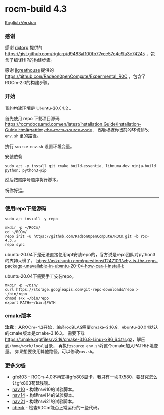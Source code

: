 # rocm-build 4.3

[English Version](README.md)

### 感谢

感谢 [rigtorp](https://github.com/rigtorp) 提供的 <https://gist.github.com/rigtorp/d9483af100fb77cee57e4c9fa3c74245> ，包含了编译HIP的构建步骤。

感谢 [jlgreathouse](https://github.com/jlgreathouse) 提供的 <https://github.com/RadeonOpenCompute/Experimental_ROC> ，包含了ROCm-2.0的构建步骤。

### 开始

我的构建环境是 Ubuntu-20.04.2 。

首先使用 repo 下载项目源码 <https://rocmdocs.amd.com/en/latest/Installation_Guide/Installation-Guide.html#getting-the-rocm-source-code>，
然后根据你当前的环境修改 `env.sh` 里的路径。

执行 `source env.sh` 设置环境变量。

安装依赖

```
sudo apt -y install git cmake build-essential libnuma-dev ninja-build python3 python3-pip
```

然后按照序号顺序执行脚本。

祝你好运。

---

### 使用repo下载源码

```
sudo apt install -y repo

mkdir -p ~/ROCm/
cd ~/ROCm/
repo init -u https://github.com/RadeonOpenCompute/ROCm.git -b roc-4.3.x
repo sync
```

ubuntu-20.04下是无法直接使用apt安装repo的，官方说是repo团队对python3的支持太慢了。
<https://askubuntu.com/questions/1247103/why-is-the-repo-package-unavailable-in-ubuntu-20-04-how-can-i-install-it>

ubuntu-20.04下需要手工安装repo。

```
mkdir -p ~/bin/
curl https://storage.googleapis.com/git-repo-downloads/repo > ~/bin/repo
chmod a+x ~/bin/repo
export PATH=~/bin:$PATH
```

### cmake版本

**注意**：从ROCm-4.2开始，编译rocBLAS需要cmake-3.16.8。ubuntu-20.04默认的cmake版本是cmake-3.16.3。
需要下载<https://cmake.org/files/v3.16/cmake-3.16.8-Linux-x86_64.tar.gz>，解压到`/home/work/local`目录，
再执行`source env.sh`将这个cmake加入PATH环境变量。
如果想要使用其他路径，可以修改`env.sh`。

### 更多文档:

* [gfx803](gfx803/README_zh_CN.md) - ROCm-4.0不再支持gfx803显卡，我只有一块RX580，要研究怎么让gfx803苟延残喘。
* [navi10](navi10/README_zh_CN.md) - 构建navi10的试验脚本。
* [navi14](navi14/README_zh_CN.md) - 构建navi14的试验脚本。
* [navi21](navi21/README_zh_CN.md) - 构建navi21的试验脚本。
* [check](check/README_zh_CN.md) - 检查ROCm能否正常运行的一些代码。

